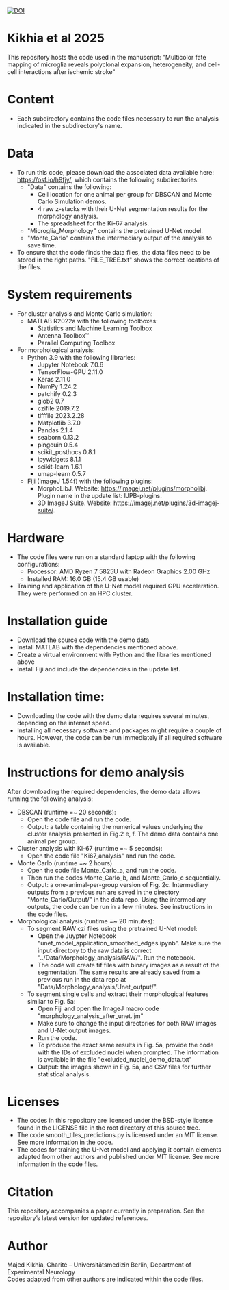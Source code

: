 [![DOI](https://zenodo.org/badge/1007716462.svg)](https://doi.org/10.5281/zenodo.16891418)

# Kikhia et al 2025
This repository hosts the code used in the manuscript: "Multicolor fate mapping of microglia reveals polyclonal expansion, heterogeneity, and cell-cell interactions after ischemic stroke"

# Content
* Each subdirectory contains the code files necessary to run the analysis indicated in the subdirectory's name.

# Data
* To run this code, please download the associated data available here: https://osf.io/h9fjy/, which contains the following subdirectories:
	* "Data" contains the following: 
		* Cell location for one animal per group for DBSCAN and Monte Carlo Simulation demos.
		* 4 raw z-stacks with their U-Net segmentation results for the morphology analysis. 
		* The spreadsheet for the Ki-67 analysis.
	* "Microglia_Morphology" contains the pretrained U-Net model.
	* "Monte_Carlo" contains the intermediary output of the analysis to save time.  
* To ensure that the code finds the data files, the data files need to be stored in the right paths. "FILE_TREE.txt" shows the correct locations of the files.  

# System requirements
* For cluster analysis and Monte Carlo simulation:
	* MATLAB R2022a with the following toolboxes:
		* Statistics and Machine Learning Toolbox
		* Antenna Toolbox™
		* Parallel Computing Toolbox
* For morphological analysis: 
	* Python 3.9 with the following libraries:
		* Jupyter Notebook 7.0.6   
		* TensorFlow-GPU 2.11.0
		* Keras 2.11.0
		* NumPy 1.24.2
		* patchify 0.2.3 
		* glob2 0.7
		* czifile 2019.7.2 
		* tifffile 2023.2.28
		* Matplotlib 3.7.0
		* Pandas 2.1.4
		* seaborn 0.13.2
		* pingouin 0.5.4
		* scikit_posthocs 0.8.1 
		* ipywidgets 8.1.1
		* scikit-learn 1.6.1
		* umap-learn 0.5.7   
	* Fiji (ImageJ 1.54f) with the following plugins:
		* MorphoLibJ. Website: https://imagej.net/plugins/morpholibj. Plugin name in the update list: IJPB-plugins. 
		* 3D ImageJ Suite. Website: https://imagej.net/plugins/3d-imagej-suite/.

# Hardware
* The code files were run on a standard laptop with the following configurations:
	* Processor: AMD Ryzen 7 5825U with Radeon Graphics   2.00 GHz
	* Installed RAM: 16.0 GB (15.4 GB usable)
* Training and application of the U-Net model required GPU acceleration. They were performed on an HPC cluster.

# Installation guide
* Download the source code with the demo data. 
* Install MATLAB with the dependencies mentioned above.
* Create a virtual environment with Python and the libraries mentioned above
* Install Fiji and include the dependencies in the update list.

# Installation time: 
* Downloading the code with the demo data requires several minutes, depending on the internet speed.
* Installing all necessary software and packages might require a couple of hours. However, the code can be run immediately if all required software is available.

# Instructions for demo analysis
After downloading the required dependencies, the demo data allows running the following analysis: 
* DBSCAN (runtime =~ 20 seconds):
	* Open the code file and run the code.
	* Output: a table containing the numerical values underlying the cluster analysis presented in Fig.2 e, f. The demo data contains one animal per group.
* Cluster analysis with Ki-67 (runtime =~ 5 seconds):
	* Open the code file "Ki67_analysis" and run the code.
* Monte Carlo (runtime =~ 2 hours)
	* Open the code file Monte_Carlo_a, and run the code.
	* Then run the codes Monte_Carlo_b, and Monte_Carlo_c sequentially. 
	* Output: a one-animal-per-group version of Fig. 2c. Intermediary outputs from a previous run are saved in the directory "Monte_Carlo/Output/" in the data repo. Using the intermediary outputs, the code can be run in a few minutes. See instructions in the code files.  
* Morphological analysis (runtime =~ 20 minutes):
	* To segment RAW czi files using the pretrained U-Net model:
		* Open the Juypter Notebook "unet_model_application_smoothed_edges.ipynb". Make sure the input directory to the raw data is correct "../Data/Morphology_analysis/RAW/". Run the notebook. 
		* The code will create tif files with binary images as a result of the segmentation. The same results are already saved from a previous run in the data repo at "Data/Morphology_analysis/Unet_output/".
	* To segment single cells and extract their morphological features similar to Fig. 5a:
		* Open Fiji and open the ImageJ macro code "morphology_analysis_after_unet.ijm"
		* Make sure to change the input directories for both RAW images and U-Net output images. 
		* Run the code.
		* To produce the exact same results in Fig. 5a, provide the code with the IDs of excluded nuclei when prompted. The information is available in the file "excluded_nuclei_demo_data.txt" 
		* Output: the images shown in Fig. 5a, and CSV files for further statistical analysis.                        

# Licenses
* The codes in this repository are licensed under the BSD-style license found in the LICENSE file in the root directory of this source tree.
* The code smooth_tiles_predictions.py is licensed under an MIT license. See more information in the code.
* The codes for training the U-Net model and applying it contain elements adapted from other authors and published under MIT license. See more information in the code files. 

# Citation
This repository accompanies a paper currently in preparation. See the repository’s latest version for updated references.

# Author
Majed Kikhia, Charité – Universitätsmedizin Berlin, Department of Experimental Neurology  
Codes adapted from other authors are indicated within the code files.
